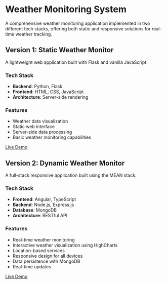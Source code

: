 # Weather Monitoring System
A comprehensive weather monitoring application implemented in two different tech stacks, offering both static and responsive solutions for real-time weather tracking.

## Version 1: Static Weather Monitor
A lightweight web application built with Flask and vanilla JavaScript.

### Tech Stack
- **Backend**: Python, Flask
- **Frontend**: HTML, CSS, JavaScript
- **Architecture**: Server-side rendering

### Features
- Weather data visualization
- Static web interface
- Server-side data processing
- Basic weather monitoring capabilities

[Live Demo](https://csci-python-a2.wl.r.appspot.com/)

## Version 2: Dynamic Weather Monitor
A full-stack responsive application built using the MEAN stack.

### Tech Stack
- **Frontend**: Angular, TypeScript
- **Backend**: Node.js, Express.js
- **Database**: MongoDB
- **Architecture**: RESTful API

### Features
- Real-time weather monitoring
- Interactive weather visualization using HighCharts
- Location-based services
- Responsive design for all devices
- Data persistence with MongoDB
- Real-time updates

[Live Demo](https://csci571assignmet-3.wl.r.appspot.com/)

